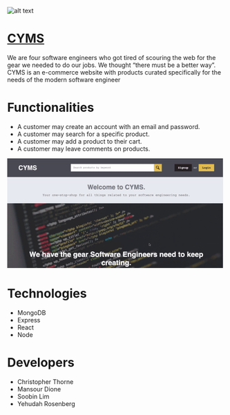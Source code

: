 ![alt text](https://github.com/soura934/CYMS/blob/main/frontend/src/assets/homepage.png)
 
# [CYMS](https://cyms-aa.herokuapp.com/#/)
We are four software engineers who got tired of scouring the web for the gear we needed to do our jobs. We thought “there must be a better way”.  CYMS is an e-commerce website with products curated specifically for the needs of the modern software engineer

# Functionalities
- A customer may create an account with an email and password.
- A customer may search for a specific product.
- A customer may add a product to their cart.
- A customer may leave comments on products.  
<img src="frontend/src/assets/mern.gif" width="500" />

# Technologies
- MongoDB
- Express
- React
- Node

# Developers
- Christopher Thorne
- Mansour Dione
- Soobin Lim
- Yehudah Rosenberg
